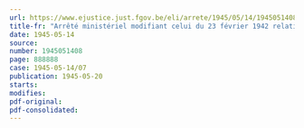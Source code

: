 ```yaml
---
url: https://www.ejustice.just.fgov.be/eli/arrete/1945/05/14/1945051408/justel
title-fr: "Arrêté ministériel modifiant celui du 23 février 1942 relatif à l'octroi de rations supplémentaires aux femmes enceintes et accouchées (abrogé par AM 03-10-1945, art. 2)"
date: 1945-05-14
source:
number: 1945051408
page: 888888
case: 1945-05-14/07
publication: 1945-05-20
starts:
modifies:
pdf-original:
pdf-consolidated:
---
```


